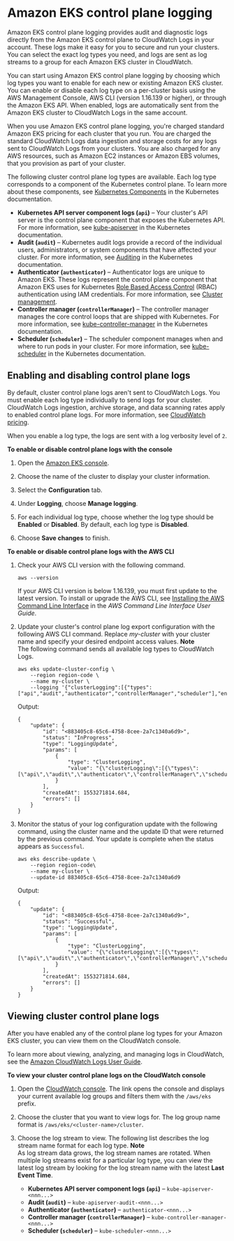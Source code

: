 # Amazon EKS control plane logging<a name="control-plane-logs"></a>

Amazon EKS control plane logging provides audit and diagnostic logs directly from the Amazon EKS control plane to CloudWatch Logs in your account\. These logs make it easy for you to secure and run your clusters\. You can select the exact log types you need, and logs are sent as log streams to a group for each Amazon EKS cluster in CloudWatch\.

You can start using Amazon EKS control plane logging by choosing which log types you want to enable for each new or existing Amazon EKS cluster\. You can enable or disable each log type on a per\-cluster basis using the AWS Management Console, AWS CLI \(version 1\.16\.139 or higher\), or through the Amazon EKS API\. When enabled, logs are automatically sent from the Amazon EKS cluster to CloudWatch Logs in the same account\.

When you use Amazon EKS control plane logging, you're charged standard Amazon EKS pricing for each cluster that you run\. You are charged the standard CloudWatch Logs data ingestion and storage costs for any logs sent to CloudWatch Logs from your clusters\. You are also charged for any AWS resources, such as Amazon EC2 instances or Amazon EBS volumes, that you provision as part of your cluster\.

The following cluster control plane log types are available\. Each log type corresponds to a component of the Kubernetes control plane\. To learn more about these components, see [Kubernetes Components](https://kubernetes.io/docs/concepts/overview/components/) in the Kubernetes documentation\.
+ **Kubernetes API server component logs \(`api`\)** – Your cluster's API server is the control plane component that exposes the Kubernetes API\. For more information, see [kube\-apiserver](https://kubernetes.io/docs/reference/command-line-tools-reference/kube-apiserver/) in the Kubernetes documentation\.
+ **Audit \(`audit`\)** – Kubernetes audit logs provide a record of the individual users, administrators, or system components that have affected your cluster\. For more information, see [Auditing](https://kubernetes.io/docs/tasks/debug-application-cluster/audit/) in the Kubernetes documentation\.
+ **Authenticator \(`authenticator`\)** – Authenticator logs are unique to Amazon EKS\. These logs represent the control plane component that Amazon EKS uses for Kubernetes [Role Based Access Control](https://kubernetes.io/docs/admin/authorization/rbac/) \(RBAC\) authentication using IAM credentials\. For more information, see [Cluster management](eks-managing.md)\.
+ **Controller manager \(`controllerManager`\)** – The controller manager manages the core control loops that are shipped with Kubernetes\. For more information, see [kube\-controller\-manager](https://kubernetes.io/docs/reference/command-line-tools-reference/kube-controller-manager/) in the Kubernetes documentation\.
+ **Scheduler \(`scheduler`\)** – The scheduler component manages when and where to run pods in your cluster\. For more information, see [kube\-scheduler](https://kubernetes.io/docs/reference/command-line-tools-reference/kube-scheduler/) in the Kubernetes documentation\.

## Enabling and disabling control plane logs<a name="enabling-control-plane-log-export"></a>

By default, cluster control plane logs aren't sent to CloudWatch Logs\. You must enable each log type individually to send logs for your cluster\. CloudWatch Logs ingestion, archive storage, and data scanning rates apply to enabled control plane logs\. For more information, see [CloudWatch pricing](http://aws.amazon.com/cloudwatch/pricing/)\.

When you enable a log type, the logs are sent with a log verbosity level of `2`\. 

**To enable or disable control plane logs with the console**

1. Open the [Amazon EKS console](https://console.aws.amazon.com/eks/home#/clusters)\.

1. Choose the name of the cluster to display your cluster information\.

1. Select the **Configuration** tab\.

1. Under **Logging**, choose **Manage logging**\.

1. For each individual log type, choose whether the log type should be **Enabled** or **Disabled**\. By default, each log type is **Disabled**\.

1. Choose **Save changes** to finish\.

**To enable or disable control plane logs with the AWS CLI**

1. Check your AWS CLI version with the following command\.

   ```
   aws --version
   ```

   If your AWS CLI version is below 1\.16\.139, you must first update to the latest version\. To install or upgrade the AWS CLI, see [Installing the AWS Command Line Interface](https://docs.aws.amazon.com/cli/latest/userguide/installing.html) in the *AWS Command Line Interface User Guide*\.

1. Update your cluster's control plane log export configuration with the following AWS CLI command\. Replace *my\-cluster* with your cluster name and specify your desired endpoint access values\.
**Note**  
The following command sends all available log types to CloudWatch Logs\.

   ```
   aws eks update-cluster-config \
       --region region-code \
       --name my-cluster \
       --logging '{"clusterLogging":[{"types":["api","audit","authenticator","controllerManager","scheduler"],"enabled":true}]}'
   ```

   Output:

   ```
   {
       "update": {
           "id": "<883405c8-65c6-4758-8cee-2a7c1340a6d9>",
           "status": "InProgress",
           "type": "LoggingUpdate",
           "params": [
               {
                   "type": "ClusterLogging",
                   "value": "{\"clusterLogging\":[{\"types\":[\"api\",\"audit\",\"authenticator\",\"controllerManager\",\"scheduler\"],\"enabled\":true}]}"
               }
           ],
           "createdAt": 1553271814.684,
           "errors": []
       }
   }
   ```

1. Monitor the status of your log configuration update with the following command, using the cluster name and the update ID that were returned by the previous command\. Your update is complete when the status appears as `Successful`\.

   ```
   aws eks describe-update \
       --region region-code\
       --name my-cluster \
       --update-id 883405c8-65c6-4758-8cee-2a7c1340a6d9
   ```

   Output:

   ```
   {
       "update": {
           "id": "<883405c8-65c6-4758-8cee-2a7c1340a6d9>",
           "status": "Successful",
           "type": "LoggingUpdate",
           "params": [
               {
                   "type": "ClusterLogging",
                   "value": "{\"clusterLogging\":[{\"types\":[\"api\",\"audit\",\"authenticator\",\"controllerManager\",\"scheduler\"],\"enabled\":true}]}"
               }
           ],
           "createdAt": 1553271814.684,
           "errors": []
       }
   }
   ```

## Viewing cluster control plane logs<a name="viewing-control-plane-logs"></a>

After you have enabled any of the control plane log types for your Amazon EKS cluster, you can view them on the CloudWatch console\.

To learn more about viewing, analyzing, and managing logs in CloudWatch, see the [Amazon CloudWatch Logs User Guide](https://docs.aws.amazon.com/AmazonCloudWatch/latest/logs/)\.

**To view your cluster control plane logs on the CloudWatch console**

1. Open the [CloudWatch console](https://console.aws.amazon.com/cloudwatch/home#logs:prefix=/aws/eks)\. The link opens the console and displays your current available log groups and filters them with the `/aws/eks` prefix\.

1. Choose the cluster that you want to view logs for\. The log group name format is `/aws/eks/<cluster-name>/cluster`\.

1. Choose the log stream to view\. The following list describes the log stream name format for each log type\.
**Note**  
As log stream data grows, the log stream names are rotated\. When multiple log streams exist for a particular log type, you can view the latest log stream by looking for the log stream name with the latest **Last Event Time**\.
   + **Kubernetes API server component logs \(`api`\)** – `kube-apiserver-<nnn...>`
   + **Audit \(`audit`\)** – `kube-apiserver-audit-<nnn...>`
   + **Authenticator \(`authenticator`\)** – `authenticator-<nnn...>`
   + **Controller manager \(`controllerManager`\)** – `kube-controller-manager-<nnn...>`
   + **Scheduler \(`scheduler`\)** – `kube-scheduler-<nnn...>`